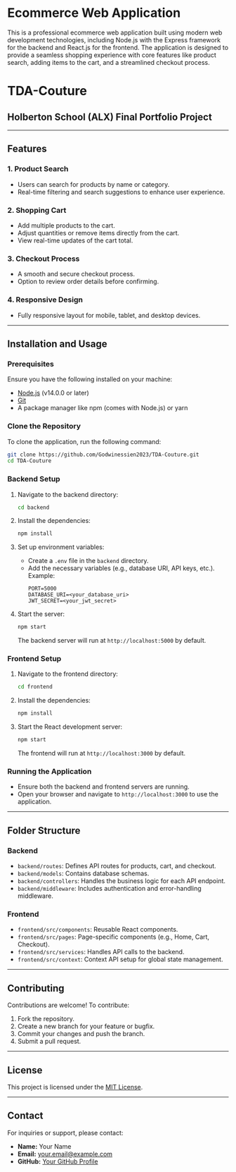 # Ecommerce Web Application

This is a professional ecommerce web application built using modern web development technologies, including Node.js with the Express framework for the backend and React.js for the frontend. The application is designed to provide a seamless shopping experience with core features like product search, adding items to the cart, and a streamlined checkout process.

# TDA-Couture
## Holberton School (ALX) Final Portfolio Project

---

## Features

### 1. Product Search

- Users can search for products by name or category.
- Real-time filtering and search suggestions to enhance user experience.

### 2. Shopping Cart

- Add multiple products to the cart.
- Adjust quantities or remove items directly from the cart.
- View real-time updates of the cart total.

### 3. Checkout Process

- A smooth and secure checkout process.
- Option to review order details before confirming.

### 4. Responsive Design

- Fully responsive layout for mobile, tablet, and desktop devices.

---

## Installation and Usage

### Prerequisites

Ensure you have the following installed on your machine:

- [Node.js](https://nodejs.org/) (v14.0.0 or later)
- [Git](https://git-scm.com/)
- A package manager like npm (comes with Node.js) or yarn

### Clone the Repository

To clone the application, run the following command:

```bash
git clone https://github.com/Godwinessien2023/TDA-Couture.git
cd TDA-Couture
```

### Backend Setup

1. Navigate to the backend directory:

   ```bash
   cd backend
   ```

2. Install the dependencies:

   ```bash
   npm install
   ```

3. Set up environment variables:

   - Create a `.env` file in the `backend` directory.
   - Add the necessary variables (e.g., database URI, API keys, etc.). Example:
     ```
     PORT=5000
     DATABASE_URI=<your_database_uri>
     JWT_SECRET=<your_jwt_secret>
     ```

4. Start the server:

   ```bash
   npm start
   ```

   The backend server will run at `http://localhost:5000` by default.

### Frontend Setup

1. Navigate to the frontend directory:

   ```bash
   cd frontend
   ```

2. Install the dependencies:

   ```bash
   npm install
   ```

3. Start the React development server:

   ```bash
   npm start
   ```

   The frontend will run at `http://localhost:3000` by default.

### Running the Application

- Ensure both the backend and frontend servers are running.
- Open your browser and navigate to `http://localhost:3000` to use the application.

---

## Folder Structure

### Backend

- `backend/routes`: Defines API routes for products, cart, and checkout.
- `backend/models`: Contains database schemas.
- `backend/controllers`: Handles the business logic for each API endpoint.
- `backend/middleware`: Includes authentication and error-handling middleware.

### Frontend

- `frontend/src/components`: Reusable React components.
- `frontend/src/pages`: Page-specific components (e.g., Home, Cart, Checkout).
- `frontend/src/services`: Handles API calls to the backend.
- `frontend/src/context`: Context API setup for global state management.

---

## Contributing

Contributions are welcome! To contribute:

1. Fork the repository.
2. Create a new branch for your feature or bugfix.
3. Commit your changes and push the branch.
4. Submit a pull request.

---

## License

This project is licensed under the [MIT License](LICENSE).

---

## Contact

For inquiries or support, please contact:

- **Name:** Your Name
- **Email:** [your.email@example.com](mailto\:your.email@example.com)
- **GitHub:** [Your GitHub Profile](https://github.com/your-username)


